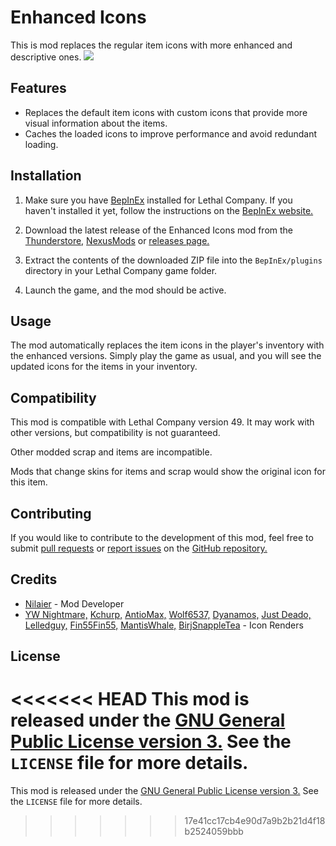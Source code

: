 # Enhanced Icons

This is mod replaces the regular item icons with more enhanced and descriptive ones.
![](https://i.imgur.com/Yy1Fc7M.png)
## Features

- Replaces the default item icons with custom icons that provide more visual information about the items.
- Caches the loaded icons to improve performance and avoid redundant loading.

## Installation

1. Make sure you have [BepInEx](https://thunderstore.io/c/lethal-company/p/BepInEx/BepInExPack/) installed for Lethal Company. If you haven't installed it yet, follow the instructions on the [BepInEx website.](https://docs.bepinex.dev/articles/user_guide/installation/index.html)

2. Download the latest release of the Enhanced Icons mod from the [Thunderstore,](https://thunderstore.io/c/lethal-company/p/Nilaier/EnhancedIcons) [NexusMods](https://www.nexusmods.com/lethalcompany/mods/202) or [releases page.](https://github.com/NilaierMusic/EnhancedIcons/releases)

3. Extract the contents of the downloaded ZIP file into the `BepInEx/plugins` directory in your Lethal Company game folder.

4. Launch the game, and the mod should be active.

## Usage

The mod automatically replaces the item icons in the player's inventory with the enhanced versions. Simply play the game as usual, and you will see the updated icons for the items in your inventory.

## Compatibility

This mod is compatible with Lethal Company version 49. It may work with other versions, but compatibility is not guaranteed.

Other modded scrap and items are incompatible.

Mods that change skins for items and scrap would show the original icon for this item.

## Contributing

If you would like to contribute to the development of this mod, feel free to submit [pull requests](https://github.com/NilaierMusic/EnhancedIcons/pulls) or [report issues](https://github.com/NilaierMusic/EnhancedIcons/issues) on the [GitHub repository.](https://github.com/NilaierMusic/EnhancedIcons)

## Credits

- [Nilaier](https://github.com/NilaierMusic) - Mod Developer
- [YW Nightmare,](https://lethal-company.fandom.com/wiki/User:YW_Nightmare) [Kchurp,](https://lethal-company.fandom.com/wiki/User:Kchurp) [AntioMax,](https://lethal-company.fandom.com/wiki/User:AntioMax) [Wolf6537,](https://lethal-company.fandom.com/wiki/User:Wolf6537) [Dyanamos,](https://lethal-company.fandom.com/wiki/User:Dyanamos) [Just Deado,](https://lethal-company.fandom.com/wiki/User:Just_Deado) [Lelledguy,](https://lethal-company.fandom.com/wiki/User:Lelledguy) [Fin55Fin55,](https://lethal-company.fandom.com/wiki/User:Fin55Fin55) [MantisWhale,](https://lethal-company.fandom.com/wiki/User:MantisWhale) [BirjSnappleTea](https://lethal-company.fandom.com/wiki/User:BirjSnappleTea) - Icon Renders

## License

<<<<<<< HEAD
This mod is released under the [GNU General Public License version 3.](https://opensource.org/license/gpl-3-0) See the `LICENSE` file for more details.
=======
This mod is released under the [GNU General Public License version 3.](https://opensource.org/license/gpl-3-0) See the `LICENSE` file for more details.
>>>>>>> 17e41cc17cb4e90d7a9b2b21d4f18b2524059bbb
